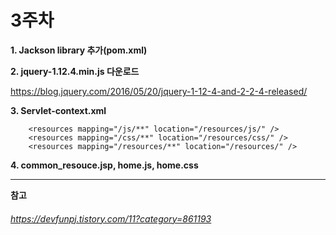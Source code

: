 # 3주차   
        
**1. Jackson library 추가(pom.xml)**   
     
**2. jquery-1.12.4.min.js 다운로드**  
   
https://blog.jquery.com/2016/05/20/jquery-1-12-4-and-2-2-4-released/   

**3. Servlet-context.xml**      
```<!-- Handles HTTP GET requests for /resources/** by efficiently serving up static resources in the ${webappRoot}/resources directory -->
    <resources mapping="/js/**" location="/resources/js/" />
    <resources mapping="/css/**" location="/resources/css/" />
    <resources mapping="/resources/**" location="/resources/" />
```
   
**4. common_resouce.jsp, home.js, home.css**   

-------------------------------------------------------------------------------------------------------------------
**참고**   
###### https://devfunpj.tistory.com/11?category=861193
